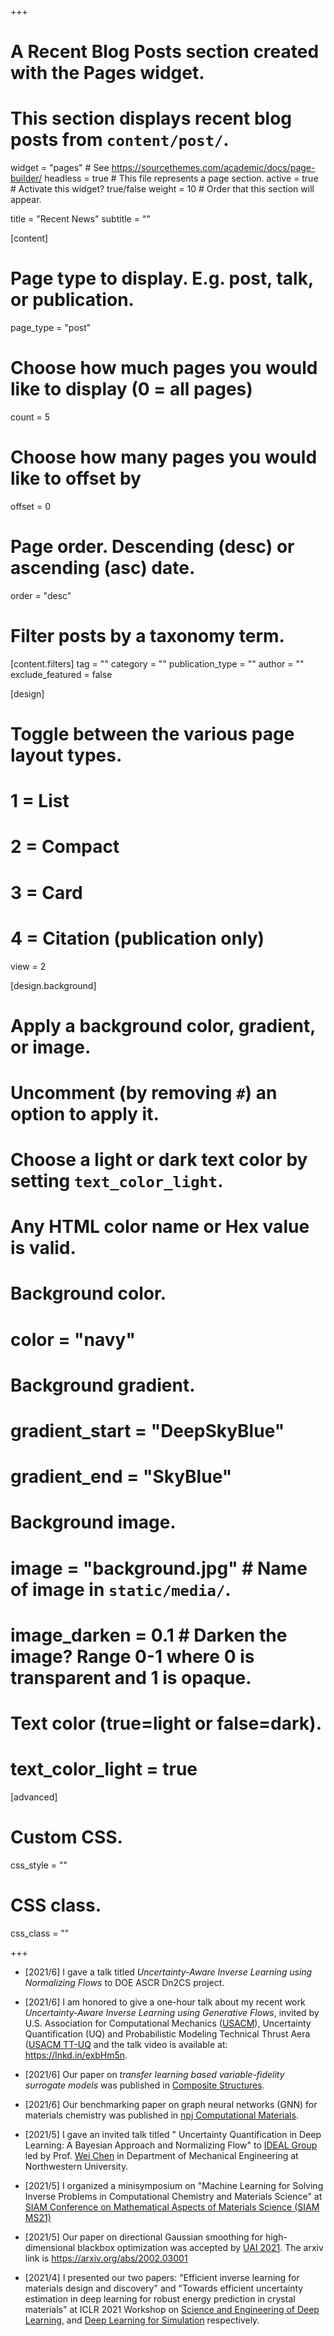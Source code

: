 +++
# A Recent Blog Posts section created with the Pages widget.
# This section displays recent blog posts from `content/post/`.

widget = "pages"  # See https://sourcethemes.com/academic/docs/page-builder/
headless = true  # This file represents a page section.
active = true  # Activate this widget? true/false
weight = 10  # Order that this section will appear.

title = "Recent News"
subtitle = ""

[content]
  # Page type to display. E.g. post, talk, or publication.
  page_type = "post"

  # Choose how much pages you would like to display (0 = all pages)
  count = 5

  # Choose how many pages you would like to offset by
  offset = 0

  # Page order. Descending (desc) or ascending (asc) date.
  order = "desc"

  # Filter posts by a taxonomy term.
  [content.filters]
    tag = ""
    category = ""
    publication_type = ""
    author = ""
    exclude_featured = false

[design]
  # Toggle between the various page layout types.
  #   1 = List
  #   2 = Compact
  #   3 = Card
  #   4 = Citation (publication only)
  view = 2

[design.background]
  # Apply a background color, gradient, or image.
  #   Uncomment (by removing `#`) an option to apply it.
  #   Choose a light or dark text color by setting `text_color_light`.
  #   Any HTML color name or Hex value is valid.

  # Background color.
  # color = "navy"

  # Background gradient.
  # gradient_start = "DeepSkyBlue"
  # gradient_end = "SkyBlue"

  # Background image.
  # image = "background.jpg"  # Name of image in `static/media/`.
  # image_darken = 0.1  # Darken the image? Range 0-1 where 0 is transparent and 1 is opaque.

  # Text color (true=light or false=dark).
  # text_color_light = true  

[advanced]
 # Custom CSS.
 css_style = ""

 # CSS class.
 css_class = ""

+++

- [2021/6] I gave a talk titled *Uncertainty-Aware Inverse Learning using Normalizing Flows* to DOE ASCR Dn2CS project.

- [2021/6] I am honored to give a one-hour talk about my recent work *Uncertainty-Aware Inverse Learning using Generative Flows*, invited by U.S. Association for Computational Mechanics ([USACM](https://www.usacm.org/)), Uncertainty Quantification (UQ) and Probabilistic Modeling Technical Thrust Aera ([USACM TT-UQ](https://lnkd.in/eGzNPj5) and the talk video is available at: https://lnkd.in/exbHm5n.

- [2021/6] Our paper on *transfer learning based variable-fidelity surrogate models* was published in [Composite Structures](https://www.sciencedirect.com/science/article/abs/pii/S0263822321007479).

- [2021/6] Our benchmarking paper on graph neural networks (GNN) for materials chemistry was published in [npj Computational Materials](https://www.nature.com/articles/s41524-021-00554-0).

- [2021/5] I gave an invited talk titled " Uncertainty Quantification in Deep Learning: A Bayesian Approach and Normalizing Flow" to [IDEAL Group](https://ideal.mech.northwestern.edu/) led by Prof. [Wei Chen](https://www.mccormick.northwestern.edu/research-faculty/directory/profiles/chen-wei.html) in Department of Mechanical Engineering at Northwestern University.

- [2021/5] I organized a minisymposium on "Machine Learning for Solving Inverse Problems in Computational
Chemistry and Materials Science" at [SIAM Conference on Mathematical Aspects of Materials Science (SIAM MS21)](https://www.siam.org/conferences/cm/conference/ms21)

- [2021/5] Our paper on directional Gaussian smoothing for high-dimensional blackbox optimization was accepted by [UAI 2021](https://auai.org/uai2021/accepted_papers). The arxiv link is https://arxiv.org/abs/2002.03001

- [2021/4] I presented our two papers: "Efficient inverse learning for materials design and discovery" and "Towards efficient uncertainty estimation in deep learning for robust energy prediction in crystal materials" at ICLR 2021 Workshop on [Science and Engineering of Deep Learning](https://sites.google.com/view/sedl-workshop), and [Deep Learning for Simulation](https://simdl.github.io/) respectively.
